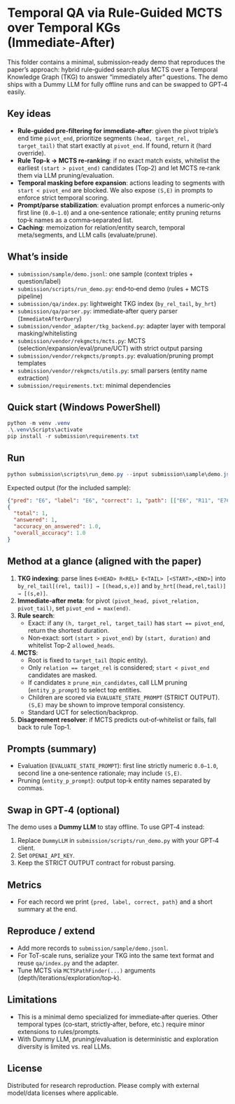 # Temporal QA via Rule‑Guided MCTS over Temporal KGs (Immediate‑After)

This folder contains a minimal, submission‑ready demo that reproduces the paper’s approach: hybrid rule‑guided search plus MCTS over a Temporal Knowledge Graph (TKG) to answer “immediately after” questions. The demo ships with a Dummy LLM for fully offline runs and can be swapped to GPT‑4 easily.

## Key ideas
- **Rule‑guided pre‑filtering for immediate‑after**: given the pivot triple’s end time `pivot_end`, prioritize segments `(head, target_rel, target_tail)` that start exactly at `pivot_end`. If found, return it (hard override).
- **Rule Top‑k → MCTS re‑ranking**: if no exact match exists, whitelist the earliest `(start > pivot_end)` candidates (Top‑2) and let MCTS re‑rank them via LLM pruning/evaluation.
- **Temporal masking before expansion**: actions leading to segments with `start < pivot_end` are blocked. We also expose `(S,E)` in prompts to enforce strict temporal scoring.
- **Prompt/parse stabilization**: evaluation prompt enforces a numeric‑only first line (`0.0–1.0`) and a one‑sentence rationale; entity pruning returns top‑k names as a comma‑separated list.
- **Caching**: memoization for relation/entity search, temporal meta/segments, and LLM calls (evaluate/prune).

## What’s inside
- `submission/sample/demo.jsonl`: one sample (context triples + question/label)
- `submission/scripts/run_demo.py`: end‑to‑end demo (rules + MCTS pipeline)
- `submission/qa/index.py`: lightweight TKG index (`by_rel_tail`, `by_hrt`)
- `submission/qa/parser.py`: immediate‑after query parser (`ImmediateAfterQuery`)
- `submission/vendor_adapter/tkg_backend.py`: adapter layer with temporal masking/whitelisting
- `submission/vendor/rekgmcts/mcts.py`: MCTS (selection/expansion/eval/prune/UCT) with strict output parsing
- `submission/vendor/rekgmcts/prompts.py`: evaluation/pruning prompt templates
- `submission/vendor/rekgmcts/utils.py`: small parsers (entity name extraction)
- `submission/requirements.txt`: minimal dependencies

## Quick start (Windows PowerShell)
```powershell
python -m venv .venv
.\.venv\Scripts\activate
pip install -r submission\requirements.txt
```

## Run
```powershell
python submission\scripts\run_demo.py --input submission\sample\demo.jsonl
```
Expected output (for the included sample):
```json
{"pred": "E6", "label": "E6", "correct": 1, "path": [["E6", "R11", "E76"]]}
{
  "total": 1,
  "answered": 1,
  "accuracy_on_answered": 1.0,
  "overall_accuracy": 1.0
}
```

## Method at a glance (aligned with the paper)
1) **TKG indexing**: parse lines `E<HEAD> R<REL> E<TAIL> [<START>,<END>]` into `by_rel_tail[(rel, tail)] → [(head,s,e)]` and `by_hrt[(head,rel,tail)] → [(s,e)]`.
2) **Immediate‑after meta**: for pivot `(pivot_head, pivot_relation, pivot_tail)`, set `pivot_end = max(end)`.
3) **Rule search**:
   - Exact: if any `(h, target_rel, target_tail)` has `start == pivot_end`, return the shortest duration.
   - Non‑exact: sort `(start > pivot_end)` by `(start, duration)` and whitelist Top‑2 `allowed_heads`.
4) **MCTS**:
   - Root is fixed to `target_tail` (topic entity).
   - Only `relation == target_rel` is considered; `start < pivot_end` candidates are masked.
   - If candidates ≥ `prune_min_candidates`, call LLM pruning (`entity_p_prompt`) to select top entities.
   - Children are scored via `EVALUATE_STATE_PROMPT` (STRICT OUTPUT). `(S,E)` may be shown to improve temporal consistency.
   - Standard UCT for selection/backprop.
5) **Disagreement resolver**: if MCTS predicts out‑of‑whitelist or fails, fall back to rule Top‑1.

## Prompts (summary)
- Evaluation (`EVALUATE_STATE_PROMPT`): first line strictly numeric `0.0–1.0`, second line a one‑sentence rationale; may include `(S,E)`.
- Pruning (`entity_p_prompt`): output top‑k entity names separated by commas.

## Swap in GPT‑4 (optional)
The demo uses a **Dummy LLM** to stay offline. To use GPT‑4 instead:
1) Replace `DummyLLM` in `submission/scripts/run_demo.py` with your GPT‑4 client.
2) Set `OPENAI_API_KEY`.
3) Keep the STRICT OUTPUT contract for robust parsing.

## Metrics
- For each record we print `{pred, label, correct, path}` and a short summary at the end.

## Reproduce / extend
- Add more records to `submission/sample/demo.jsonl`.
- For ToT‑scale runs, serialize your TKG into the same text format and reuse `qa/index.py` and the adapter.
- Tune MCTS via `MCTSPathFinder(...)` arguments (depth/iterations/exploration/top‑k).

## Limitations
- This is a minimal demo specialized for immediate‑after queries. Other temporal types (co‑start, strictly‑after, before, etc.) require minor extensions to rules/prompts.
- With Dummy LLM, pruning/evaluation is deterministic and exploration diversity is limited vs. real LLMs.

## License
Distributed for research reproduction. Please comply with external model/data licenses where applicable.
